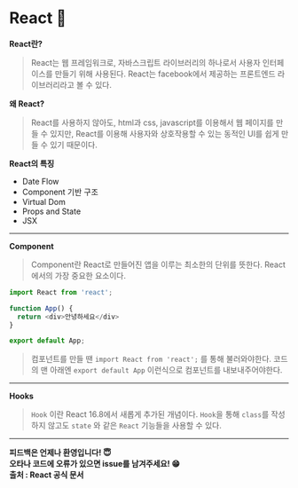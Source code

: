 # React 🤡

**React란?** 
> React는 웹 프레임워크로, 자바스크립트 라이브러리의 하나로서 사용자 인터페이스를 만들기 위해 사용된다. React는 facebook에서 제공하는 프론트엔드 라이브러리라고 볼 수 있다.

**왜 React?** 
> React를 사용하지 않아도, html과 css, javascript를 이용해서 웹 페이지를 만들 수 있지만, React를 이용해 사용자와 상호작용할 수 있는 동적인 UI를 쉽게 만들 수 있기 때문이다.

**React의 특징** 
- Date Flow
- Component 기반 구조
- Virtual Dom
- Props and State
- JSX

---

**Component** 
> Component란 React로 만들어진 앱을 이루는 최소한의 단위를 뜻한다. React에서의 가장 중요한 요소이다.

```javascript
import React from 'react';

function App() {
  return <div>안녕하세요</div>
}

export default App;
``` 
> 컴포넌트를 만들 땐 `import React from 'react';` 를 통해 불러와야한다.  코드의 맨 아래엔 `export default App` 이런식으로 컴포넌트를 내보내주어야한다.

---

**Hooks**
> `Hook` 이란 React 16.8에서 새롭게 추가된 개념이다. `Hook`을 통해 `class`를 작성하지 않고도 `state` 와 같은 `React` 기능들을 사용할 수 있다.   



---

**피드백은 언제나 환영입니다! 😇**   
**오타나 코드에 오류가 있으면 issue를 남겨주세요! 😁**   
**출처 : React 공식 문서**